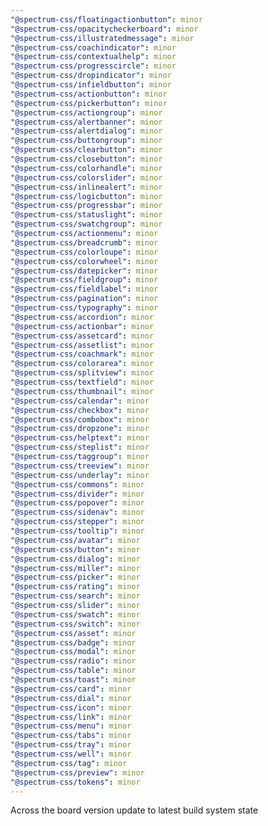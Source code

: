 ```yaml
---
"@spectrum-css/floatingactionbutton": minor
"@spectrum-css/opacitycheckerboard": minor
"@spectrum-css/illustratedmessage": minor
"@spectrum-css/coachindicator": minor
"@spectrum-css/contextualhelp": minor
"@spectrum-css/progresscircle": minor
"@spectrum-css/dropindicator": minor
"@spectrum-css/infieldbutton": minor
"@spectrum-css/actionbutton": minor
"@spectrum-css/pickerbutton": minor
"@spectrum-css/actiongroup": minor
"@spectrum-css/alertbanner": minor
"@spectrum-css/alertdialog": minor
"@spectrum-css/buttongroup": minor
"@spectrum-css/clearbutton": minor
"@spectrum-css/closebutton": minor
"@spectrum-css/colorhandle": minor
"@spectrum-css/colorslider": minor
"@spectrum-css/inlinealert": minor
"@spectrum-css/logicbutton": minor
"@spectrum-css/progressbar": minor
"@spectrum-css/statuslight": minor
"@spectrum-css/swatchgroup": minor
"@spectrum-css/actionmenu": minor
"@spectrum-css/breadcrumb": minor
"@spectrum-css/colorloupe": minor
"@spectrum-css/colorwheel": minor
"@spectrum-css/datepicker": minor
"@spectrum-css/fieldgroup": minor
"@spectrum-css/fieldlabel": minor
"@spectrum-css/pagination": minor
"@spectrum-css/typography": minor
"@spectrum-css/accordion": minor
"@spectrum-css/actionbar": minor
"@spectrum-css/assetcard": minor
"@spectrum-css/assetlist": minor
"@spectrum-css/coachmark": minor
"@spectrum-css/colorarea": minor
"@spectrum-css/splitview": minor
"@spectrum-css/textfield": minor
"@spectrum-css/thumbnail": minor
"@spectrum-css/calendar": minor
"@spectrum-css/checkbox": minor
"@spectrum-css/combobox": minor
"@spectrum-css/dropzone": minor
"@spectrum-css/helptext": minor
"@spectrum-css/steplist": minor
"@spectrum-css/taggroup": minor
"@spectrum-css/treeview": minor
"@spectrum-css/underlay": minor
"@spectrum-css/commons": minor
"@spectrum-css/divider": minor
"@spectrum-css/popover": minor
"@spectrum-css/sidenav": minor
"@spectrum-css/stepper": minor
"@spectrum-css/tooltip": minor
"@spectrum-css/avatar": minor
"@spectrum-css/button": minor
"@spectrum-css/dialog": minor
"@spectrum-css/miller": minor
"@spectrum-css/picker": minor
"@spectrum-css/rating": minor
"@spectrum-css/search": minor
"@spectrum-css/slider": minor
"@spectrum-css/swatch": minor
"@spectrum-css/switch": minor
"@spectrum-css/asset": minor
"@spectrum-css/badge": minor
"@spectrum-css/modal": minor
"@spectrum-css/radio": minor
"@spectrum-css/table": minor
"@spectrum-css/toast": minor
"@spectrum-css/card": minor
"@spectrum-css/dial": minor
"@spectrum-css/icon": minor
"@spectrum-css/link": minor
"@spectrum-css/menu": minor
"@spectrum-css/tabs": minor
"@spectrum-css/tray": minor
"@spectrum-css/well": minor
"@spectrum-css/tag": minor
"@spectrum-css/preview": minor
"@spectrum-css/tokens": minor
---
```


Across the board version update to latest build system state
